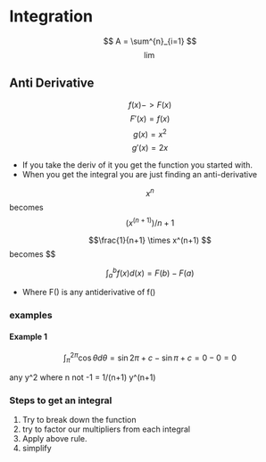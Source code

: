 # Integration

$$ A = \sum^{n}_{i=1} $$
$$ \lim$$

## Anti Derivative

$$ f(x) -> F(x) $$
$$ F'(x) = f(x) $$
$$ g(x) = x^2 $$
$$ g'(x) = 2x $$

- If you take the deriv of it you get the function you started with. 
- When you get the integral you are just finding an anti-derivative

$$ x^n $$ 
becomes
$$ (x^(n+1))/n+1 $$

$$\frac{1}{n+1} \times x^(n+1) $$ becomes $$

$$\int^{b}_{a} f(x)d(x) = F(b) - F(a)$$

- Where F() is any antiderivative of f()


### examples 

#### Example 1

$$ \int^{2\pi}_{\pi} \cos \theta d\theta  = \sin{2\pi + c} - \sin{\pi+c} = 0-0 = 0$$

<!-- #### Example 2 -->
<!-- $$ \int^{-1}_{-2} (4y^2 + \frac{2}{y^3}) dy $$
$$ \int^{-1}_{-2} (4y^2  dy + \int^{-1}_{-2} \frac{2}{y^3}) $$
$$ 4\int^{-1}_{-2} (y^2  dy + 2 \int^{-1}_{-2} \frac{1}{y^3}) $$
$$ 4(1/3)y^3 $$ -->

any y^2 where n not -1 = 1/(n+1) y^(n+1)

### Steps to get an integral

1. Try to break down the function
2. try to factor our multipliers from each integral
3. Apply above rule. 
4. simplify

